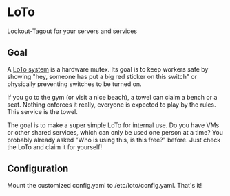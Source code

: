 # LoTo
Lockout-Tagout for your servers and services

## Goal
A [LoTo system](https://en.wikipedia.org/wiki/Lockout%E2%80%93tagout) is a hardware mutex. Its goal is to keep workers safe by showing "hey, someone has put a big red sticker on this switch" or physically preventing switches to be turned on.

If you go to the gym (or visit a nice beach), a towel can claim a bench or a seat. Nothing enforces it really, everyone is expected to play by the rules. This service is the towel.

The goal is to make a super simple LoTo for internal use. Do you have VMs or other shared services, which can only be used one person at a time? You probably already asked "Who is using this, is this free?" before. Just check the LoTo and claim it for yourself!

## Configuration

Mount the customized config.yaml to /etc/loto/config.yaml. That's it!
